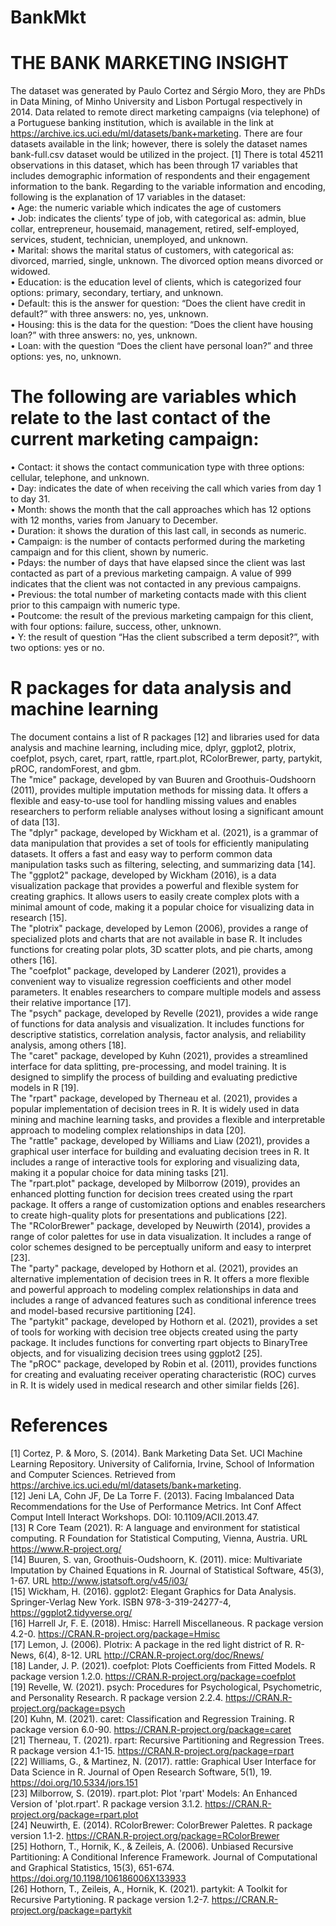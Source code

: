 # BankMkt  
# THE BANK MARKETING INSIGHT  
The dataset was generated by Paulo Cortez and Sérgio Moro, they are PhDs in Data Mining, of Minho University and Lisbon Portugal respectively in 2014. Data related to remote direct marketing campaigns (via telephone) of a Portuguese banking institution, which is available in the link at https://archive.ics.uci.edu/ml/datasets/bank+marketing. There are four datasets available in the link; however, there is solely the dataset names bank-full.csv dataset would be utilized in the project. [1] 
There is total 45211 observations in this dataset, which has been through 17 variables that includes demographic information of respondents and their engagement information to the bank. Regarding to the variable information and encoding, following is the explanation of 17 variables in the dataset:    
•	Age: the numeric variable which indicates the age of customers  
•	Job: indicates the clients’ type of job, with categorical as: admin, blue collar, entrepreneur, housemaid, management, retired, self-employed, services, student, technician, unemployed, and unknown.  
•	Marital: shows the marital status of customers, with categorical as: divorced, married, single, unknown. The divorced option means divorced or widowed.  
•	Education: is the education level of clients, which is categorized four options: primary, secondary, tertiary, and unknown.  
•	Default: this is the answer for question: “Does the client have credit in default?” with three answers: no, yes, unknown.  
•	Housing: this is the data for the question: “Does the client have housing loan?” with three answers: no, yes, unknown.  
•	Loan: with the question “Does the client have personal loan?” and three options: yes, no, unknown.  
# The following are variables which relate to the last contact of the current marketing campaign:  
•	Contact: it shows the contact communication type with three options: cellular, telephone, and unknown.  
•	Day: indicates the date of when receiving the call which varies from day 1 to day 31.  
•	Month: shows the month that the call approaches which has 12 options with 12 months, varies from January to December.  
•	Duration: it shows the duration of this last call, in seconds as numeric.  
•	Campaign: is the number of contacts performed during the marketing campaign and for this client, shown by numeric.  
•	Pdays: the number of days that have elapsed since the client was last contacted as part of a previous marketing campaign. A value of 999 indicates that the client was not contacted in any previous campaigns.  
•	Previous: the total number of marketing contacts made with this client prior to this campaign with numeric type.  
•	Poutcome: the result of the previous marketing campaign for this client, with four options: failure, success, other, unknown.  
•	Y: the result of question “Has the client subscribed a term deposit?”, with two options: yes or no.  

# R packages for data analysis and machine learning  
The document contains a list of R packages [12] and libraries used for data analysis and machine learning, including mice, dplyr, ggplot2, plotrix, coefplot, psych, caret, rpart, rattle, rpart.plot, RColorBrewer, party, partykit, pROC, randomForest, and gbm.  
The "mice" package, developed by van Buuren and Groothuis-Oudshoorn (2011), provides multiple imputation methods for missing data. It offers a flexible and easy-to-use tool for handling missing values and enables researchers to perform reliable analyses without losing a significant amount of data [13].  
The "dplyr" package, developed by Wickham et al. (2021), is a grammar of data manipulation that provides a set of tools for efficiently manipulating datasets. It offers a fast and easy way to perform common data manipulation tasks such as filtering, selecting, and summarizing data [14].  
The "ggplot2" package, developed by Wickham (2016), is a data visualization package that provides a powerful and flexible system for creating graphics. It allows users to easily create complex plots with a minimal amount of code, making it a popular choice for visualizing data in research [15].  
The "plotrix" package, developed by Lemon (2006), provides a range of specialized plots and charts that are not available in base R. It includes functions for creating polar plots, 3D scatter plots, and pie charts, among others [16].  
The "coefplot" package, developed by Landerer (2021), provides a convenient way to visualize regression coefficients and other model parameters. It enables researchers to compare multiple models and assess their relative importance [17].  
The "psych" package, developed by Revelle (2021), provides a wide range of functions for data analysis and visualization. It includes functions for descriptive statistics, correlation analysis, factor analysis, and reliability analysis, among others [18].  
The "caret" package, developed by Kuhn (2021), provides a streamlined interface for data splitting, pre-processing, and model training. It is designed to simplify the process of building and evaluating predictive models in R [19].  
The "rpart" package, developed by Therneau et al. (2021), provides a popular implementation of decision trees in R. It is widely used in data mining and machine learning tasks, and provides a flexible and interpretable approach to modeling complex relationships in data [20].  
The "rattle" package, developed by Williams and Liaw (2021), provides a graphical user interface for building and evaluating decision trees in R. It includes a range of interactive tools for exploring and visualizing data, making it a popular choice for data mining tasks [21].  
The "rpart.plot" package, developed by Milborrow (2019), provides an enhanced plotting function for decision trees created using the rpart package. It offers a range of customization options and enables researchers to create high-quality plots for presentations and publications [22].  
The "RColorBrewer" package, developed by Neuwirth (2014), provides a range of color palettes for use in data visualization. It includes a range of color schemes designed to be perceptually uniform and easy to interpret [23].  
The "party" package, developed by Hothorn et al. (2021), provides an alternative implementation of decision trees in R. It offers a more flexible and powerful approach to modeling complex relationships in data and includes a range of advanced features such as conditional inference trees and model-based recursive partitioning [24].  
The "partykit" package, developed by Hothorn et al. (2021), provides a set of tools for working with decision tree objects created using the party package. It includes functions for converting rpart objects to BinaryTree objects, and for visualizing decision trees using ggplot2 [25].  
The "pROC" package, developed by Robin et al. (2011), provides functions for creating and evaluating receiver operating characteristic (ROC) curves in R. It is widely used in medical research and other similar fields [26].  

# References  
[1] Cortez, P. & Moro, S. (2014). Bank Marketing Data Set. UCI Machine Learning Repository. University of California, Irvine, School of Information and Computer Sciences. Retrieved from https://archive.ics.uci.edu/ml/datasets/bank+marketing.    
[12] Jeni LA, Cohn JF, De La Torre F. (2013). Facing Imbalanced Data Recommendations for the Use of Performance Metrics. Int Conf Affect Comput Intell Interact Workshops. DOI: 10.1109/ACII.2013.47.  
[13] R Core Team (2021). R: A language and environment for statistical computing. R Foundation for Statistical Computing, Vienna, Austria. URL https://www.R-project.org/   
[14] Buuren, S. van, Groothuis-Oudshoorn, K. (2011). mice: Multivariate Imputation by Chained Equations in R. Journal of Statistical Software, 45(3), 1-67. URL http://www.jstatsoft.org/v45/i03/  
[15] Wickham, H. (2016). ggplot2: Elegant Graphics for Data Analysis. Springer-Verlag New York. ISBN 978-3-319-24277-4, https://ggplot2.tidyverse.org/  
[16] Harrell Jr, F. E. (2018). Hmisc: Harrell Miscellaneous. R package version 4.2-0. https://CRAN.R-project.org/package=Hmisc    
[17] Lemon, J. (2006). Plotrix: A package in the red light district of R. R-News, 6(4), 8-12. URL http://CRAN.R-project.org/doc/Rnews/    
[18] Lander, J. P. (2021). coefplot: Plots Coefficients from Fitted Models. R package version 1.2.0. https://CRAN.R-project.org/package=coefplot    
[19] Revelle, W. (2021). psych: Procedures for Psychological, Psychometric, and Personality Research. R package version 2.2.4. https://CRAN.R-project.org/package=psych  
[20] Kuhn, M. (2021). caret: Classification and Regression Training. R package version 6.0-90. https://CRAN.R-project.org/package=caret  
[21] Therneau, T. (2021). rpart: Recursive Partitioning and Regression Trees. R package version 4.1-15. https://CRAN.R-project.org/package=rpart  
[22] Williams, G., & Martinez, N. (2017). rattle: Graphical User Interface for Data Science in R. Journal of Open Research Software, 5(1), 19. https://doi.org/10.5334/jors.151  
[23] Milborrow, S. (2019). rpart.plot: Plot 'rpart' Models: An Enhanced Version of 'plot.rpart'. R package version 3.1.2. https://CRAN.R-project.org/package=rpart.plot  
[24] Neuwirth, E. (2014). RColorBrewer: ColorBrewer Palettes. R package version 1.1-2. https://CRAN.R-project.org/package=RColorBrewer  
[25] Hothorn, T., Hornik, K., & Zeileis, A. (2006). Unbiased Recursive Partitioning: A Conditional Inference Framework. Journal of Computational and Graphical Statistics, 15(3), 651-674. https://doi.org/10.1198/106186006X133933  
[26] Hothorn, T., Zeileis, A., Hornik, K. (2021). partykit: A Toolkit for Recursive Partytioning. R package version 1.2-7. https://CRAN.R-project.org/package=partykit  
